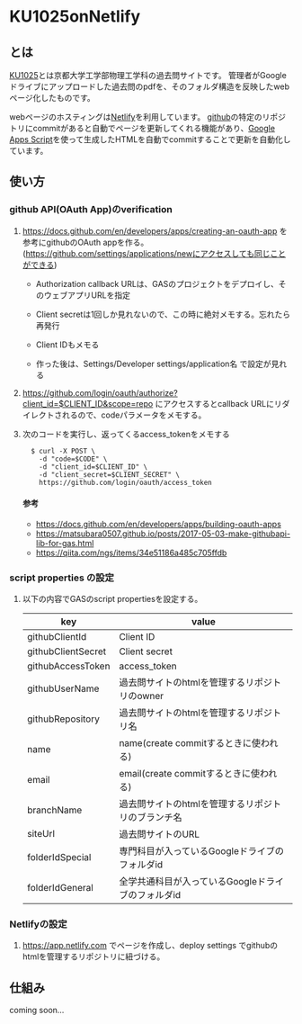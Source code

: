 # KU1025onNetlify
  ## とは
   [KU1025](https://ku1025.netlify.app/)とは京都大学工学部物理工学科の過去問サイトです。
   管理者がGoogleドライブにアップロードした過去問のpdfを、そのフォルダ構造を反映したwebページ化したものです。
   
   webページのホスティングは[Netlify](https://netlify.app/)を利用しています。
   [github](https://github.com/)の特定のリポジトリにcommitがあると自動でページを更新してくれる機能があり、[Google Apps Script](https://www.google.com/script/start/)を使って生成したHTMLを自動でcommitすることで更新を自動化しています。

  ## 使い方
   ### github API(OAuth App)のverification
   1. https://docs.github.com/en/developers/apps/creating-an-oauth-app を参考にgithubのOAuth appを作る。(https://github.com/settings/applications/newにアクセスしても同じことができる)

      - Authorization callback URLは、GASのプロジェクトをデプロイし、そのウェブアプリURLを指定

      - Client secretは1回しか見れないので、この時に絶対メモする。忘れたら再発行

      - Client IDもメモる

      - 作った後は、Settings/Developer settings/application名 で設定が見れる 

   1. https://github.com/login/oauth/authorize?client_id=$CLIENT_ID&scope=repo にアクセスするとcallback URLにリダイレクトされるので、codeパラメータをメモする。

   1. 次のコードを実行し、返ってくるaccess_tokenをメモする
      ```
        $ curl -X POST \
          -d "code=$CODE" \
          -d "client_id=$CLIENT_ID" \
          -d "client_secret=$CLIENT_SECRET" \
          https://github.com/login/oauth/access_token
      ```
      #### 参考
        - https://docs.github.com/en/developers/apps/building-oauth-apps
        - https://matsubara0507.github.io/posts/2017-05-03-make-githubapi-lib-for-gas.html
        - https://qiita.com/ngs/items/34e51186a485c705ffdb


   ### script properties の設定
   1. 以下の内容でGASのscript propertiesを設定する。
  
      |key|value|
      | ---- | ---- |
      |githubClientId|Client ID|
      |githubClientSecret|Client secret|
      |githubAccessToken|access_token|
      |githubUserName|過去問サイトのhtmlを管理するリポジトリのowner|
      |githubRepository|過去問サイトのhtmlを管理するリポジトリ名|
      |name|name(create commitするときに使われる)|
      |email|email(create commitするときに使われる)|
      |branchName|過去問サイトのhtmlを管理するリポジトリのブランチ名|
      |siteUrl|過去問サイトのURL|
      |folderIdSpecial|専門科目が入っているGoogleドライブのフォルダid|
      |folderIdGeneral|全学共通科目が入っているGoogleドライブのフォルダid|

   ### Netlifyの設定
   1. https://app.netlify.com でページを作成し、deploy settings でgithubのhtmlを管理するリポジトリに紐づける。



  ## 仕組み
  coming soon...
